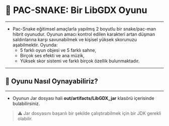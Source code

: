 # :snake: PAC-SNAKE: Bir LibGDX Oyunu
---
- Pac-Snake eğitimsel amaçlarla yapılmış 2 boyutlu bir snake/pac-man hibrit oyunudur. Oyunun amacı kontrol edilen karakteri artan düşman saldırılarına karşı savunabilmek ve kişisel yüksek skorunuzu aşabilmektir. Oyunda:
  - 5 farklı oyun objesi ve 5 farklı sahne,
  - Birçok ses efekti ve ana müzik,
  - Yüksek skor sistemi ve farklı birçok özellik bulunmaktadır.
---
## 🚀 Oyunu Nasıl Oynayabiliriz?
---
- Oyunun Jar dosyası hali **out/artifacts/LibGDX_jar** klasörü içerisinde bulabilirsiniz.
> ⚠️ Jar dosyasını başarılı bir şekilde çalıştırabilmek için bir JDK gerekli olabilir. 
    
